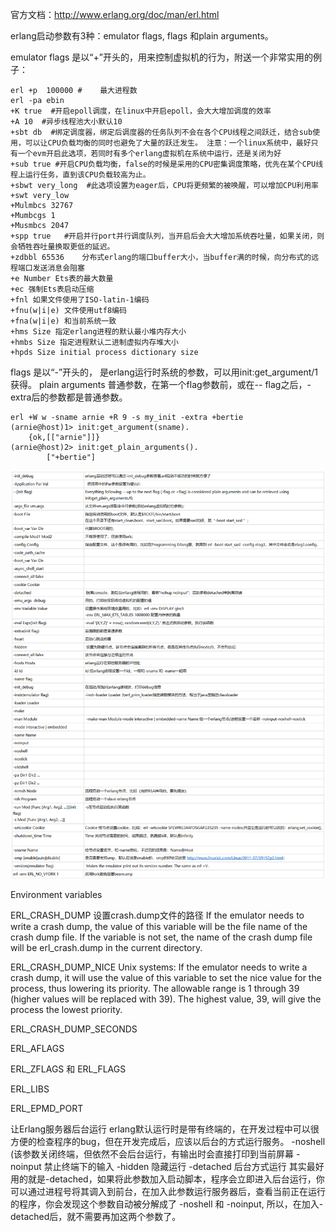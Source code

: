 官方文档：http://www.erlang.org/doc/man/erl.html

erlang启动参数有3种：emulator flags, flags 和plain arguments。
 
emulator flags 是以“+”开头的，用来控制虚拟机的行为，附送一个非常实用的例子：
```shell
erl +p  100000 #	最大进程数
erl -pa ebin 
+K true  #开启epoll调度，在linux中开启epoll，会大大增加调度的效率
+A 10  #异步线程池大小默认10
+sbt db  #绑定调度器，绑定后调度器的任务队列不会在各个CPU线程之间跃迁，结合sub使用，可以让CPU负载均衡的同时也避免了大量的跃迁发生。	注意：一个linux系统中，最好只有一个evm开启此选项，若同时有多个erlang虚拟机在系统中运行，还是关闭为好
+sub true #开启CPU负载均衡，false的时候是采用的CPU密集调度策略，优先在某个CPU线程上运行任务，直到该CPU负载较高为止。
+sbwt very_long  #此选项设置为eager后，CPU将更频繁的被唤醒，可以增加CPU利用率
+swt very_low 
+Mulmbcs 32767 
+Mumbcgs 1 
+Musmbcs 2047
+spp true	#开启并行port并行调度队列，当开启后会大大增加系统吞吐量，如果关闭，则会牺牲吞吐量换取更低的延迟。
+zdbbl 65536	分布式erlang的端口buffer大小，当buffer满的时候，向分布式的远程端口发送消息会阻塞
+e Number Ets表的最大数量
+ec 强制Ets表启动压缩
+fnl 如果文件使用了ISO-latin-1编码
+fnu(w|i|e) 文件使用utf8编码
+fna(w|i|e) 和当前系统一致
+hms Size 指定erlang进程的默认最小堆内存大小
+hmbs Size 指定进程默认二进制虚拟内存堆大小
+hpds Size initial process dictionary size
```


flags 是以“-”开头的， 是erlang运行时系统的参数，可以用init:get_argument/1获得。
plain arguments 普通参数，在第一个flag参数前，或在-- flag之后，-extra后的参数都是普通参数。
```shell
erl +W w -sname arnie +R 9 -s my_init -extra +bertie
(arnie@host)1> init:get_argument(sname).
	{ok,[["arnie"]]}
(arnie@host)2> init:get_plain_arguments().
        ["+bertie"]
```
![](../images/screenshot_1534591608930.png)



Environment variables

ERL_CRASH_DUMP  设置crash.dump文件的路径
    If the emulator needs to write a crash dump, the value of this variable will be the file name of the crash dump file. If the variable is not set, the name of the crash dump file will be erl_crash.dump in the current directory.

ERL_CRASH_DUMP_NICE
    Unix systems: If the emulator needs to write a crash dump, it will use the value of this variable to set the nice value for the process, thus lowering its priority. The allowable range is 1 through 39 (higher values will be replaced with 39). The highest value, 39, will give the process the lowest priority.

ERL_CRASH_DUMP_SECONDS

ERL_AFLAGS

ERL_ZFLAGS 和 ERL_FLAGS

ERL_LIBS

ERL_EPMD_PORT


让Erlang服务器后台运行
erlang默认运行时是带有终端的，在开发过程中可以很方便的检查程序的bug，但在开发完成后，应该以后台的方式运行服务。
-noshell (该参数关闭终端，但依然不会后台运行，有输出时会直接打印到当前屏幕
-noinput 禁止终端下的输入
-hidden 隐藏运行
-detached 后台方式运行
其实最好用的就是-detached，如果将此参数加入启动脚本，程序会立即进入后台运行，你可以通过进程号将其调入到前台，在加入此参数运行服务器后，查看当前正在运行的程序，你会发现这个参数自动被分解成了 -noshell 和 -noinput, 所以，在加入-detached后，就不需要再加这两个参数了。